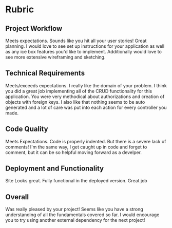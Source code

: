 # Rubric
## Project Workflow
Meets expectations. Sounds like you hit all your user stories! Great planning. I would love to see set up instructions for your application as well as any ice box features you'd like to implement. Additionally would love to see more extensive wireframing and sketching.

## Technical Requirements
Meets/exceeds expectations. I really like the domain of your problem. I think you did a great job implementing all of the CRUD functionality for this application. You were very methodical about authorizations and creation of objects with foreign keys. I also like that nothing seems to be auto generated and a lot of care was put into each action for every controller you made.

## Code Quality
Meets Expectations. Code is properly indented. But there is a severe lack of comments! I'm the same way, I get caught up in code and forget to comment, but it can be so helpful moving forward as a develper.

## Deployment and Functionality
Site Looks great. Fully functional in the deployed version. Great job

## Overall
Was really pleased by your project! Seems like you have a strong understanding of all the fundamentals covered so far. I would encourage you to try using another external dependency for the next project!
